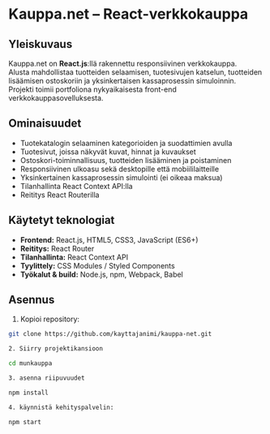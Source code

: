 # Kauppa.net – React-verkkokauppa

## Yleiskuvaus
Kauppa.net on **React.js**:llä rakennettu responsiivinen verkkokauppa.  
Alusta mahdollistaa tuotteiden selaamisen, tuotesivujen katselun, tuotteiden lisäämisen ostoskoriin ja yksinkertaisen kassaprosessin simuloinnin.  
Projekti toimii portfoliona nykyaikaisesta front-end verkkokauppasovelluksesta.

## Ominaisuudet
- Tuotekatalogin selaaminen kategorioiden ja suodattimien avulla  
- Tuotesivut, joissa näkyvät kuvat, hinnat ja kuvaukset  
- Ostoskori-toiminnallisuus, tuotteiden lisääminen ja poistaminen  
- Responsiivinen ulkoasu sekä desktopille että mobiililaitteille  
- Yksinkertainen kassaprosessin simulointi (ei oikeaa maksua)  
- Tilanhallinta React Context API:lla  
- Reititys React Routerilla  

## Käytetyt teknologiat
- **Frontend:** React.js, HTML5, CSS3, JavaScript (ES6+)  
- **Reititys:** React Router  
- **Tilanhallinta:** React Context API  
- **Tyylittely:** CSS Modules / Styled Components  
- **Työkalut & build:** Node.js, npm, Webpack, Babel  

## Asennus
1. Kopioi repository:  
```bash
git clone https://github.com/kayttajanimi/kauppa-net.git

2. Siirry projektikansioon

cd munkauppa

3. asenna riipuvuudet

npm install

4. käynnistä kehityspalvelin:

npm start



